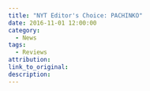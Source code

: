 ```yaml
---
title: "NYT Editor's Choice: PACHINKO"
date: 2016-11-01 12:00:00
category:
  - News
tags:
  - Reviews
attribution:
link_to_original:
description:
---
```

